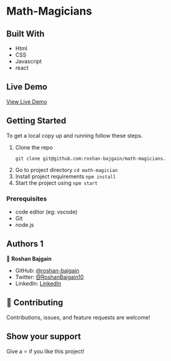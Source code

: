 # Math-Magicians

## Built With
- Html
- CSS
- Javascript
- react

## Live Demo

[View Live Demo](https://hardcore-montalcini-66e535.netlify.app)

## Getting Started

To get a local copy up and running follow these steps.

1. Clone the repo
   ```
   git clone git@github.com:roshan-bajgain/math-magicians.
   ```
2. Go to project directory `cd math-magician`
3. Install project requirements `npm install`
4. Start the project using `npm start`


### Prerequisites

- code editor (eg: vscode)
- Git
- node.js

## Authors 1

👤 **Roshan Bajgain**

- GitHub: [@roshan-bajgain](https://github.com/roshan-bajgain)
- Twitter: [@RoshanBajgain10](https://twitter.com/RoshanBajgain10)
- LinkedIn: [LinkedIn](https://www.linkedin.com/in/roshan-bazgain/)


## 🤝 Contributing

Contributions, issues, and feature requests are welcome!

## Show your support

Give a ⭐️ if you like this project!

